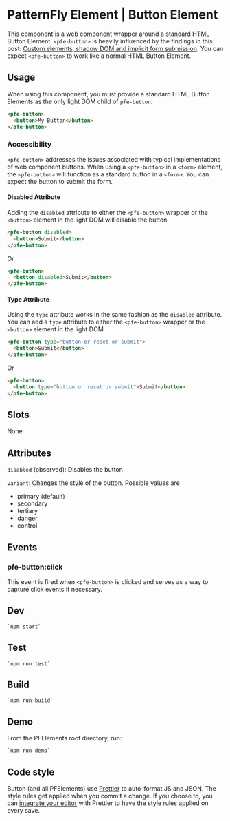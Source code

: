 # PatternFly Element | Button Element
This component is a web component wrapper around a standard HTML Button Element.
`<pfe-button>` is heavily influenced by the findings in this post: [Custom
elements, shadow DOM and implicit form submission](https://www.hjorthhansen.dev/shadow-dom-and-forms/). You can expect `<pfe-button>` to work like a normal
HTML Button Element.

## Usage
When using this component, you must provide a standard HTML Button Elements as
the only light DOM child of `pfe-button`.

```html
<pfe-button>
  <button>My Button</button>
</pfe-button>
```

### Accessibility
`<pfe-button>` addresses the issues associated with typical implementations of
web component buttons. When using a `<pfe-button>` in a `<form>` element, the
`<pfe-button>` will function as a standard button in a `<form>`. You can expect
the button to submit the form.

#### Disabled Attribute
Adding the `disabled` attribute to either the `<pfe-button>` wrapper or the
`<button>` element in the light DOM will disable the button.

```html
<pfe-button disabled>
  <button>Submit</button>
</pfe-button>
```

Or

```html
<pfe-button>
  <button disabled>Submit</button>
</pfe-button>
```

#### Type Attribute
Using the `type` attribute works in the same fashion as the `disabled`
attribute. You can add a `type` attribute to either the `<pfe-button>` wrapper
or the `<button>` element in the light DOM.

```html
<pfe-button type="button or reset or submit">
  <button>Submit</button>
</pfe-button>
```

Or

```html
<pfe-button>
  <button type="button or reset or submit">Submit</button>
</pfe-button>
```

## Slots

None

## Attributes
`disabled` (observed): Disables the button

`variant`: Changes the style of the button. Possible values are
- primary (default)
- secondary
- tertiary
- danger
- control

## Events
### pfe-button:click
This event is fired when `<pfe-button>` is clicked and serves as a way to
capture click events if necessary.

## Dev

    `npm start`

## Test

    `npm run test`

## Build

    `npm run build`

## Demo

From the PFElements root directory, run:

    `npm run demo`

## Code style

Button (and all PFElements) use [Prettier][prettier] to auto-format JS and JSON. The style rules get applied when you commit a change. If you choose to, you can [integrate your editor][prettier-ed] with Prettier to have the style rules applied on every save.

[prettier]: https://github.com/prettier/prettier/
[prettier-ed]: https://prettier.io/docs/en/editors.html
[web-component-tester]: https://github.com/Polymer/web-component-tester
